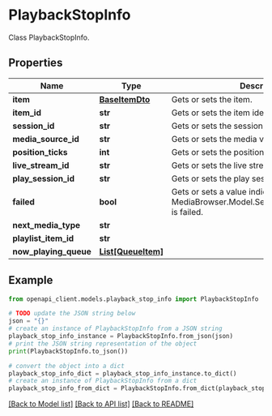 # PlaybackStopInfo

Class PlaybackStopInfo.

## Properties

Name | Type | Description | Notes
------------ | ------------- | ------------- | -------------
**item** | [**BaseItemDto**](BaseItemDto.md) | Gets or sets the item. | [optional] 
**item_id** | **str** | Gets or sets the item identifier. | [optional] 
**session_id** | **str** | Gets or sets the session id. | [optional] 
**media_source_id** | **str** | Gets or sets the media version identifier. | [optional] 
**position_ticks** | **int** | Gets or sets the position ticks. | [optional] 
**live_stream_id** | **str** | Gets or sets the live stream identifier. | [optional] 
**play_session_id** | **str** | Gets or sets the play session identifier. | [optional] 
**failed** | **bool** | Gets or sets a value indicating whether this MediaBrowser.Model.Session.PlaybackStopInfo is failed. | [optional] 
**next_media_type** | **str** |  | [optional] 
**playlist_item_id** | **str** |  | [optional] 
**now_playing_queue** | [**List[QueueItem]**](QueueItem.md) |  | [optional] 

## Example

```python
from openapi_client.models.playback_stop_info import PlaybackStopInfo

# TODO update the JSON string below
json = "{}"
# create an instance of PlaybackStopInfo from a JSON string
playback_stop_info_instance = PlaybackStopInfo.from_json(json)
# print the JSON string representation of the object
print(PlaybackStopInfo.to_json())

# convert the object into a dict
playback_stop_info_dict = playback_stop_info_instance.to_dict()
# create an instance of PlaybackStopInfo from a dict
playback_stop_info_from_dict = PlaybackStopInfo.from_dict(playback_stop_info_dict)
```
[[Back to Model list]](../README.md#documentation-for-models) [[Back to API list]](../README.md#documentation-for-api-endpoints) [[Back to README]](../README.md)


